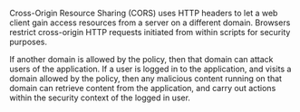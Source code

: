 Cross-Origin Resource Sharing (CORS) uses HTTP headers to let a web client gain access resources from a server on a different domain. Browsers restrict cross-origin HTTP requests initiated from within scripts for security purposes.

If another domain is allowed by the policy, then that domain can attack users of the application. If a user is logged in to the application, and visits a domain allowed by the policy, then any malicious content running on that domain can retrieve content from the application, and carry out actions within the security context of the logged in user.